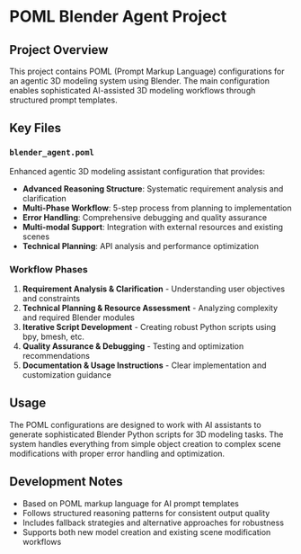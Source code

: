 # POML Blender Agent Project

## Project Overview
This project contains POML (Prompt Markup Language) configurations for an agentic 3D modeling system using Blender. The main configuration enables sophisticated AI-assisted 3D modeling workflows through structured prompt templates.

## Key Files

### `blender_agent.poml`
Enhanced agentic 3D modeling assistant configuration that provides:
- **Advanced Reasoning Structure**: Systematic requirement analysis and clarification
- **Multi-Phase Workflow**: 5-step process from planning to implementation
- **Error Handling**: Comprehensive debugging and quality assurance
- **Multi-modal Support**: Integration with external resources and existing scenes
- **Technical Planning**: API analysis and performance optimization

### Workflow Phases
1. **Requirement Analysis & Clarification** - Understanding user objectives and constraints
2. **Technical Planning & Resource Assessment** - Analyzing complexity and required Blender modules
3. **Iterative Script Development** - Creating robust Python scripts using bpy, bmesh, etc.
4. **Quality Assurance & Debugging** - Testing and optimization recommendations
5. **Documentation & Usage Instructions** - Clear implementation and customization guidance

## Usage
The POML configurations are designed to work with AI assistants to generate sophisticated Blender Python scripts for 3D modeling tasks. The system handles everything from simple object creation to complex scene modifications with proper error handling and optimization.

## Development Notes
- Based on POML markup language for AI prompt templates
- Follows structured reasoning patterns for consistent output quality
- Includes fallback strategies and alternative approaches for robustness
- Supports both new model creation and existing scene modification workflows